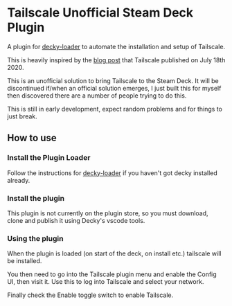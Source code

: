 # Tailscale Unofficial Steam Deck Plugin

A plugin for [decky-loader](https://github.com/SteamDeckHomebrew/decky-loader) to automate the installation and setup of Tailscale.

This is heavily inspired by the [blog post](https://tailscale.com/blog/steam-deck/) that Tailscale published on July 18th 2020.

This is an unofficial solution to bring Tailscale to the Steam Deck. It will be discontinued if/when an official solution emerges, I just built this for myself then discovered there are a number of people trying to do this.

This is still in early development, expect random problems and for things to just break.

## How to use

### Install the Plugin Loader

Follow the instructions for [decky-loader](https://github.com/SteamDeckHomebrew/decky-loader) if you haven't got decky installed already.

### Install the plugin
This plugin is not currently on the plugin store, so you must download, clone and publish it using Decky's vscode tools.

### Using the plugin
When the plugin is loaded (on start of the deck, on install etc.) tailscale will be installed.

You then need to go into the Tailscale plugin menu and enable the Config UI, then visit it. Use this to log into Tailscale and select your network.

Finally check the Enable toggle switch to enable Tailscale.